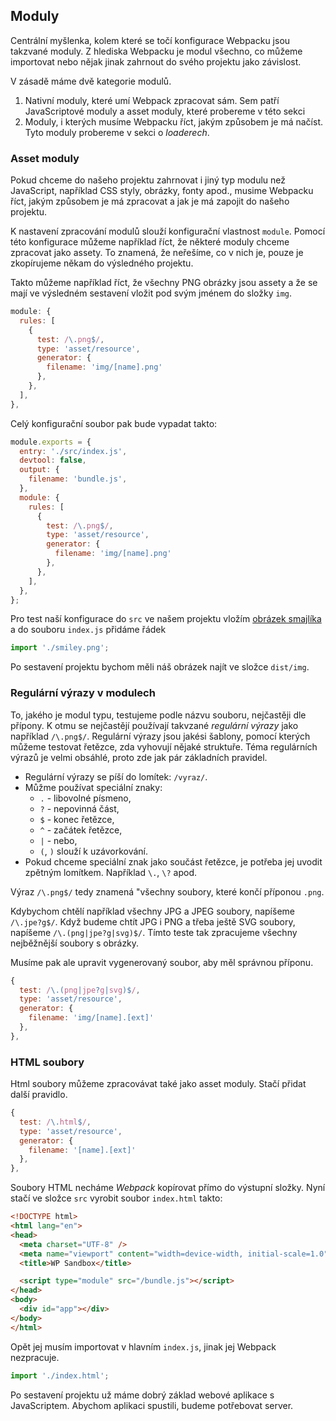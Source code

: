 ## Moduly

Centrální myšlenka, kolem které se točí konfigurace Webpacku jsou takzvané moduly. Z hlediska Webpacku je modul všechno, co můžeme importovat nebo nějak jinak zahrnout do svého projektu jako závislost.

V zásadě máme dvě kategorie modulů. 

1. Nativní moduly, které umí Webpack zpracovat sám. Sem patří JavaScriptové moduly a asset moduly, které probereme v této sekci
1. Moduly, i kterých musíme Webpacku říct, jakým způsobem je má načíst. Tyto moduly probereme v sekci o *loaderech*.

### Asset moduly

Pokud chceme do našeho projektu zahrnovat i jiný typ modulu než JavaScript, například CSS styly, obrázky, fonty apod., musime Webpacku říct, jakým způsobem je má zpracovat a jak je má zapojit do našeho projektu.

K nastavení zpracování modulů slouží konfigurační vlastnost `module`. Pomocí této konfigurace můžeme například říct, že některé moduly chceme zpracovat jako assety. To znamená, že neřešíme, co v nich je, pouze je zkopírujeme někam do výsledného projektu. 

Takto můžeme například říct, že všechny PNG obrázky jsou assety a že se mají ve výsledném sestavení vložit pod svým jménem do složky `img`. 

```js
module: {
  rules: [
    {
      test: /\.png$/,
      type: 'asset/resource',
      generator: {
        filename: 'img/[name].png'
      },
    },
  ],
},
```

Celý konfigurační soubor pak bude vypadat takto:

```js
module.exports = {
  entry: './src/index.js',
  devtool: false,
  output: {
    filename: 'bundle.js',
  },
  module: {
    rules: [
      {
        test: /\.png$/,
        type: 'asset/resource',
        generator: {
          filename: 'img/[name].png'
        },
      },
    ],
  },
};
```

Pro test naší konfigurace do `src` ve našem projektu vložím [obrázek smajlíka](assets/smiley.png) a do souboru `index.js` přidáme řádek

```js
import './smiley.png';
```

Po sestavení projektu bychom měli náš obrázek najít ve složce `dist/img`. 

### Regulární výrazy v modulech

To, jakého je modul typu, testujeme podle názvu souboru, nejčastěji dle přípony. K otmu se nejčastějí používají takvzané *regulární výrazy* jako například `/\.png$/`. Regulární výrazy jsou jakési šablony, pomocí kterých můžeme testovat řetězce, zda vyhovují nějaké struktuře. Téma regulárních výrazů je velmi obsáhlé, proto zde jak pár základních pravidel.

- Regulární výrazy se píší do lomítek: `/vyraz/`.
- Můžme používat speciální znaky:
  - `.` - libovolné písmeno,
  - `?` - nepovinná část,
  - `$` - konec řetězce,
  - `^` - začátek řetězce,
  - `|` - nebo,
  - `(`, `)` slouží k uzávorkování.
- Pokud chceme speciální znak jako součást řetězce, je potřeba jej uvodit zpětným lomítkem. Například `\.`, `\?` apod.

Výraz `/\.png$/` tedy znamená "všechny soubory, které končí příponou `.png`. 

Kdybychom chtělí například všechny JPG a JPEG soubory, napíšeme `/\.jpe?g$/`. Když budeme chtít JPG i PNG a třeba ještě SVG soubory, napíšeme `/\.(png|jpe?g|svg)$/`. Tímto teste tak zpracujeme všechny nejběžnější soubory s obrázky.

Musíme pak ale upravit vygenerovaný soubor, aby měl správnou příponu.

```js
{
  test: /\.(png|jpe?g|svg)$/,
  type: 'asset/resource',
  generator: {
    filename: 'img/[name].[ext]'
  },
},
```

### HTML soubory

Html soubory můžeme zpracovávat také jako asset moduly. Stačí přidat další pravidlo.

```js
{
  test: /\.html$/,
  type: 'asset/resource',
  generator: {
    filename: '[name].[ext]'
  },
},
```

Soubory HTML necháme *Webpack* kopírovat přímo do výstupní složky. Nyní stačí ve složce `src` vyrobit soubor `index.html` takto:

```html
<!DOCTYPE html>
<html lang="en">
<head>
  <meta charset="UTF-8" />
  <meta name="viewport" content="width=device-width, initial-scale=1.0" />
  <title>WP Sandbox</title>

  <script type="module" src="/bundle.js"></script>
</head>
<body>
  <div id="app"></div>  
</body>
</html>
```

Opět jej musím importovat v hlavním `index.js`, jinak jej Webpack nezpracuje.

```js
import './index.html';
```

Po sestavení projektu už máme dobrý základ webové aplikace s JavaScriptem. Abychom aplikaci spustili, budeme potřebovat server. 
